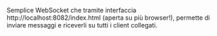 Semplice WebSocket che tramite interfaccia http://localhost:8082/index.html (aperta su più browser!), permette di inviare messaggi e riceverli su tutti i client collegati.
